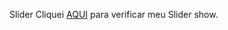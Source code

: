 Slider
Cliquei [AQUI](https://sanped07-opulent-succotash-r94vx6rgw9qfxxgw-5500.preview.app.github.dev/slider.html) para verificar meu Slider show.

